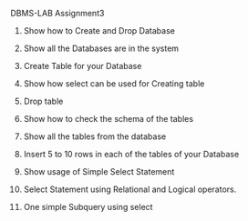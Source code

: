 DBMS-LAB Assignment3

1. Show how to Create and Drop Database

2. Show all the Databases are in the system

3. Create Table for your Database

4. Show how select can be used for Creating table

5. Drop table

6. Show how to check the schema of the tables

7. Show all the tables from the database 

8. Insert 5 to 10 rows in each of the tables of your Database

9. Show usage of Simple Select Statement

10. Select Statement using Relational and Logical operators.

11. One simple Subquery using select
